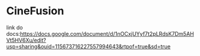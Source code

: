 # CineFusion

link do docs:https://docs.google.com/document/d/1nOCxjUYyf7t2pLRdsK7Dm5AHVt5HV6Xu/edit?usp=sharing&ouid=115673716227557994643&rtpof=true&sd=true
